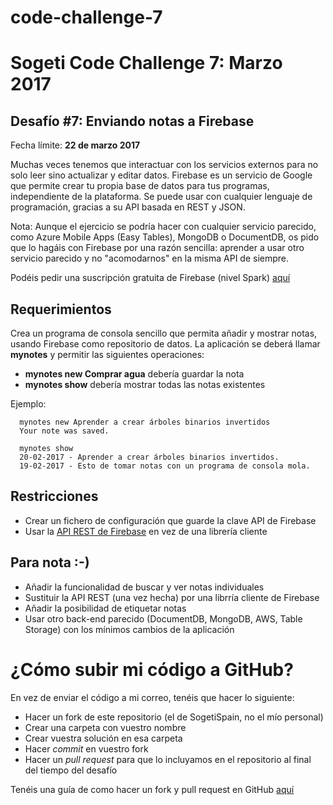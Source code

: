# code-challenge-7
Sogeti Code Challenge 7: Marzo 2017
=====================================
Desafío #7: Enviando notas a Firebase
-----------------------------------
Fecha límite: **22 de marzo 2017**

Muchas veces tenemos que interactuar con los servicios externos para no solo leer sino actualizar y editar datos. Firebase es un servicio de Google que permite crear tu propia base de datos para tus programas, independiente de la plataforma. Se puede usar con cualquier lenguaje de programación, gracias a su API basada en REST y JSON.

Nota: Aunque el ejercicio se podría hacer con cualquier servicio parecido, como Azure Mobile Apps (Easy Tables), MongoDB o DocumentDB, os pido que lo hagáis con Firebase por una razón sencilla: aprender a usar otro servicio parecido y no "acomodarnos" en la misma API de siempre.

Podéis pedir una suscripción gratuita de Firebase (nivel Spark) [aquí](https://console.firebase.google.com/)

Requerimientos
--------------
Crea un programa de consola sencillo que permita añadir y mostrar notas, usando Firebase como repositorio de datos. La aplicación se deberá llamar **mynotes** y permitir las siguientes operaciones:

* **mynotes new Comprar agua** debería guardar la nota
* **mynotes show** debería mostrar todas las notas existentes

Ejemplo:
```
  mynotes new Aprender a crear árboles binarios invertidos
  Your note was saved.
  
  mynotes show
  20-02-2017 - Aprender a crear árboles binarios invertidos.
  19-02-2017 - Esto de tomar notas con un programa de consola mola.
```

Restricciones
-------------
*  Crear un fichero de configuración que guarde la clave API de Firebase
*  Usar la [API REST de Firebase](https://firebase.google.com/docs/database/rest/start) en vez de una librería cliente

Para nota :-)
-------------
*  Añadir la funcionalidad de buscar y ver notas individuales
*  Sustituir la API REST (una vez hecha) por una librría cliente de Firebase
*  Añadir la posibilidad de etiquetar notas
*  Usar otro back-end parecido (DocumentDB, MongoDB, AWS, Table Storage) con los mínimos cambios de la aplicación

¿Cómo subir mi código a GitHub?
===============================
En vez de enviar el código a mi correo, tenéis que hacer lo siguiente:
* Hacer un fork de este repositorio (el de SogetiSpain, no el mío personal)
* Crear una carpeta con vuestro nombre
* Crear vuestra solución en esa carpeta
* Hacer _commit_ en vuestro fork
* Hacer un _pull request_ para que lo incluyamos en el repositorio al final del tiempo del desafío

Tenéis una guía de como hacer un fork y pull request en GitHub [aquí](https://help.github.com/articles/fork-a-repo/)




